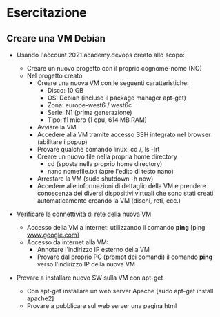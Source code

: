 # Esercitazione

## Creare una VM Debian

- Usando l'account 2021.academy.devops creato allo scopo:

  - Creare un nuovo progetto con il proprio cognome-nome (NO)
  - Nel progetto creato
    - Creare una nuova VM con le seguenti caratteristiche:
      - Disco: 10 GB
      - OS: Debian (incluso il package manager apt-get)
      - Zona: europe-west6 / west6c
      - Serie: N1 (prima generazione)
      - Tipo: f1 micro (1 cpu, 614 MB RAM)      
    - Avviare la VM
    - Accedere alla VM tramite accesso SSH integrato nel browser (abilitare i popup)
    - Provare qualche comando linux: cd /, ls -lrt
    - Creare un nuovo file nella propria home directory
      - cd (sposta nella proprio home directory)
      - nano nomefile.txt (apre l'edito di testo nano)
    - Arrestare la VM (sudo shutdown -h now)
    - Accedere alle informazioni di dettaglio della VM e prendere conoscenza dei diversi dispositivi virtuali che sono stati creati automaticamente creando la VM (dischi, reti, ecc.)

- Verificare la connettività di rete della nuova VM
  - Accesso della VM a internet: utilizzando il comando __ping__ [ping www.google.com]
  - Accesso da internet alla VM:
    - Annotare l'indirizzo IP esterno della VM
    - Provare dal proprio PC (prompt dei comandi) il comando __ping__ verso l'indirizzo IP della nuova VM
- Provare a installare nuovo SW sulla VM con apt-get
  - Con apt-get installare un web server Apache [sudo apt-get install apache2]
  - Provare a pubblicare sul web server una pagina html